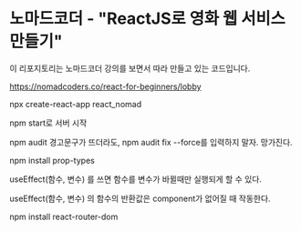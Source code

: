 # 노마드코더 - "ReactJS로 영화 웹 서비스 만들기"

이 리포지토리는 노마드코더 강의를 보면서 따라 만들고 있는 코드입니다.

https://nomadcoders.co/react-for-beginners/lobby

npx create-react-app react_nomad

npm start로 서버 시작

npm audit 경고문구가 뜨더라도, npm audit fix --force를 입력하지 말자. 망가진다.

npm install prop-types

useEffect(함수, 변수) 를 쓰면 함수를 변수가 바뀔때만 실행되게 할 수 있다.

useEffect(함수, 변수) 의 함수의 반환값은 component가 없어질 때 작동한다.

npm install react-router-dom
